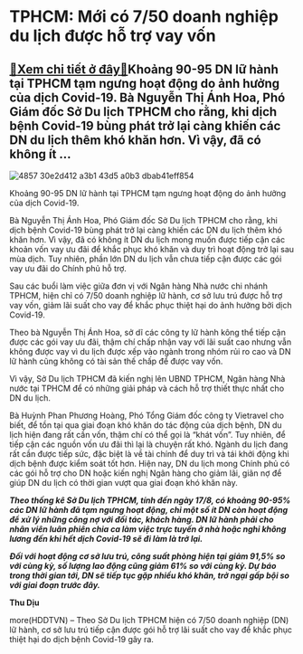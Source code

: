 TPHCM: Mới có 7/50 doanh nghiệp du lịch được hỗ trợ vay vốn
===========================================================

[:gift:Xem chi tiết ở đây:gift:](https://hddtvn.com/tphcm-moi-co-7-50-doanh-nghiep-du-lich-duoc-ho-tro-vay-von/)Khoảng 90-95 DN lữ hành tại TPHCM tạm ngưng hoạt động do ảnh hưởng của dịch Covid-19. Bà Nguyễn Thị Ánh Hoa, Phó Giám đốc Sở Du lịch TPHCM cho rằng, khi dịch bệnh Covid-19 bùng phát trở lại càng khiến các DN du lịch thêm khó khăn hơn. Vì vậy, đã có không ít …
-------------------------------------------------------------------------------------------------------------------------------------------------------------------------------------------------------------------------------------------------------------------





![4857 30e2d412 a3b1 43d5 a0b3 dbab41eff854](https://haiquanonline.com.vn/stores/news_dataimages/diunt/072020/30/20/in_article/4857_30E2D412-A3B1-43D5-A0B3-DBAB41EFF854.jpg?rt=20200827142940 "Hàng ngàn tour du lịch bị hủy do ảnh hưởng của dịch Covid-19.")


Khoảng 90-95 DN lữ hành tại TPHCM tạm ngưng hoạt động do ảnh hưởng của dịch Covid-19.



Bà Nguyễn Thị Ánh Hoa, Phó Giám đốc Sở Du lịch TPHCM cho rằng, khi dịch bệnh Covid-19 bùng phát trở lại càng khiến các DN du lịch thêm khó khăn hơn. Vì vậy, đã có không ít DN du lịch mong muốn được tiếp cận các khoản vốn vay ưu đãi để khắc phục khó khăn và duy trì hoạt động trở lại sau mùa dịch. Tuy nhiên, phần lớn DN du lịch vẫn chưa tiếp cận được các gói vay ưu đãi do Chính phủ hỗ trợ.


Sau các buổi làm việc giữa đơn vị với Ngân hàng Nhà nước chi nhánh TPHCM, hiện chỉ có 7/50 doanh nghiệp lữ hành, cơ sở lưu trú được hỗ trợ vay vốn, giảm lãi suất cho vay để khắc phục thiệt hại do ảnh hưởng bởi dịch Covid-19.


Theo bà Nguyễn Thị Ánh Hoa, sở dĩ các công ty lữ hành kông thể tiếp cận được các gói vay ưu đãi, thậm chí chấp nhận vay với lãi suất cao nhưng vẫn không được vay vì du lịch được xếp vào ngành trong nhóm rủi ro cao và DN lữ hành cũng không có tài sản thế chấp để được vay vốn.


Vì vậy, Sở Du lịch TPHCM đã kiến nghị lên UBND TPHCM, Ngân hàng Nhà nước tại TPHCM để có những giải pháp và cách hỗ trợ thiết thực nhất cho DN du lịch.


Bà Huỳnh Phan Phương Hoàng, Phó Tổng Giám đốc công ty Vietravel cho biết, để tồn tại qua giai đoạn khó khăn do tác động của dịch bệnh, DN du lịch hiện đang rất cần vốn, thậm chí có thể gọi là “khát vốn”. Tuy nhiên, để tiếp cận các nguồn vốn ưu đãi thì lại là chuyện rất khó. Ngành du lịch đang rất cần được tiếp sức, đặc biệt là về tài chính để duy trì và tái khởi động khi dịch bệnh được kiểm soát tốt hơn. Hiện nay, DN du lịch mong Chính phủ có các gói hỗ trợ cho DN hoặc kiến nghị Ngân hàng cho giảm lãi, giãn nợ để giúp DN du lịch có thời gian vượt qua giai đoạn khó khăn này.






***Theo thống kê Sở Du lịch TPHCM, tính đến ngày 17/8, có khoảng 90-95% các DN lữ hành đã tạm ngưng hoạt động, chỉ một số ít DN còn hoạt động để xử lý những công nợ với đối tác, khách hàng. DN lữ hành phải cho nhân viên luân phiên chia ca làm việc trực tuyến ở nhà hoặc nghỉ không lương đến khi hết dịch Covid-19 sẽ đi làm là trở lại.***


***Đối với hoạt động cơ sở lưu trú, công suất phòng hiện tại giảm 91,5% so với cùng kỳ, số lượng lao động cũng giảm 61% so với cùng kỳ. Dự báo trong thời gian tới, DN sẽ tiếp tục gặp nhiều khó khăn, trở ngại gấp bội so với giai đoạn trước đây.***







**Thu Dịu**



more(HDDTVN) – Theo Sở Du lịch TPHCM hiện có 7/50 doanh nghiệp (DN) lữ hành, cơ sở lưu trú tiếp cận được gói hỗ trợ lãi suất cho vay để khắc phục thiệt hại do dịch bệnh Covid-19 gây ra.

